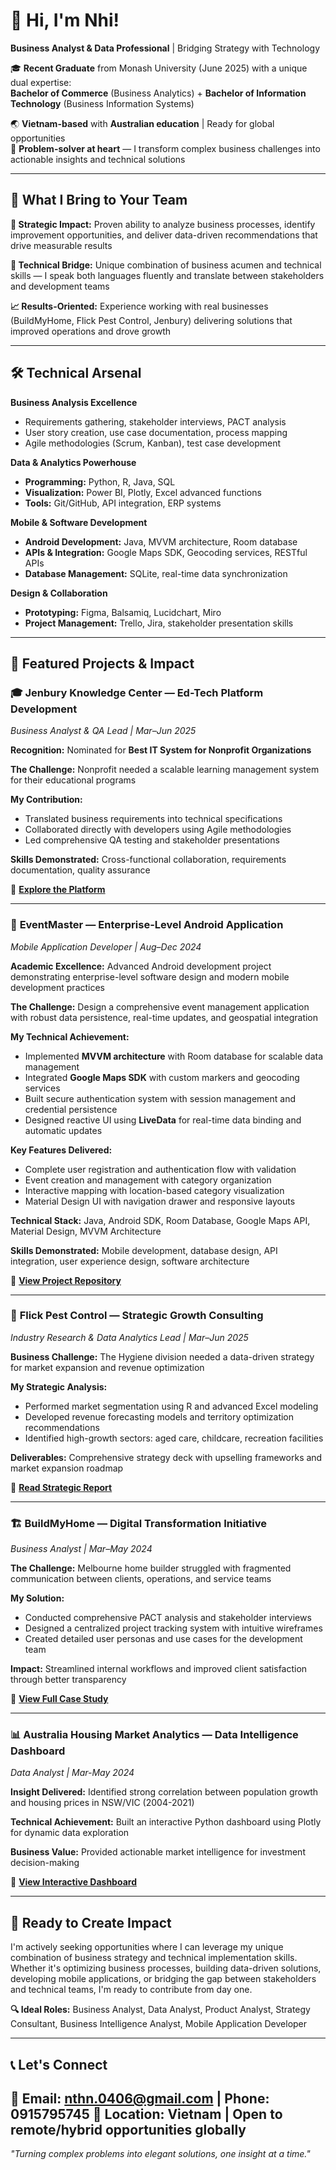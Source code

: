 # 👋 Hi, I'm Nhi!

**Business Analyst & Data Professional** | Bridging Strategy with Technology

🎓 **Recent Graduate** from Monash University (June 2025) with a unique dual expertise:  
**Bachelor of Commerce** (Business Analytics) + **Bachelor of Information Technology** (Business Information Systems)

🌏 **Vietnam-based** with **Australian education** | Ready for global opportunities  
🧠 **Problem-solver at heart** — I transform complex business challenges into actionable insights and technical solutions

---

## 💼 What I Bring to Your Team

**🎯 Strategic Impact:** Proven ability to analyze business processes, identify improvement opportunities, and deliver data-driven recommendations that drive measurable results

**🔗 Technical Bridge:** Unique combination of business acumen and technical skills — I speak both languages fluently and translate between stakeholders and development teams

**📈 Results-Oriented:** Experience working with real businesses (BuildMyHome, Flick Pest Control, Jenbury) delivering solutions that improved operations and drove growth

---

## 🛠️ Technical Arsenal

**Business Analysis Excellence**  
- Requirements gathering, stakeholder interviews, PACT analysis  
- User story creation, use case documentation, process mapping  
- Agile methodologies (Scrum, Kanban), test case development  

**Data & Analytics Powerhouse**  
- **Programming:** Python, R, Java, SQL  
- **Visualization:** Power BI, Plotly, Excel advanced functions  
- **Tools:** Git/GitHub, API integration, ERP systems  

**Mobile & Software Development**  
- **Android Development:** Java, MVVM architecture, Room database  
- **APIs & Integration:** Google Maps SDK, Geocoding services, RESTful APIs  
- **Database Management:** SQLite, real-time data synchronization  

**Design & Collaboration**  
- **Prototyping:** Figma, Balsamiq, Lucidchart, Miro  
- **Project Management:** Trello, Jira, stakeholder presentation skills  

---

## 🚀 Featured Projects & Impact

### 🎓 **Jenbury Knowledge Center** — Ed-Tech Platform Development
*Business Analyst & QA Lead | Mar–Jun 2025*

**Recognition:** Nominated for **Best IT System for Nonprofit Organizations**

**The Challenge:** Nonprofit needed a scalable learning management system for their educational programs

**My Contribution:**  
- Translated business requirements into technical specifications  
- Collaborated directly with developers using Agile methodologies  
- Led comprehensive QA testing and stakeholder presentations  

**Skills Demonstrated:** Cross-functional collaboration, requirements documentation, quality assurance

🔗 **[Explore the Platform](h)**

---

### 📱 **EventMaster** — Enterprise-Level Android Application
*Mobile Application Developer | Aug–Dec 2024*

**Academic Excellence:** Advanced Android development project demonstrating enterprise-level software design and modern mobile development practices

**The Challenge:** Design a comprehensive event management application with robust data persistence, real-time updates, and geospatial integration

**My Technical Achievement:**  
- Implemented **MVVM architecture** with Room database for scalable data management  
- Integrated **Google Maps SDK** with custom markers and geocoding services  
- Built secure authentication system with session management and credential persistence  
- Designed reactive UI using **LiveData** for real-time data binding and automatic updates  

**Key Features Delivered:**  
- Complete user registration and authentication flow with validation  
- Event creation and management with category organization  
- Interactive mapping with location-based category visualization  
- Material Design UI with navigation drawer and responsive layouts  

**Technical Stack:** Java, Android SDK, Room Database, Google Maps API, Material Design, MVVM Architecture

**Skills Demonstrated:** Mobile development, database design, API integration, user experience design, software architecture

🔗 **[View Project Repository](https://github.com/nn-projects/android_project)**

---

### 🧼 **Flick Pest Control** — Strategic Growth Consulting
*Industry Research & Data Analytics Lead | Mar–Jun 2025*

**Business Challenge:** The Hygiene division needed a data-driven strategy for market expansion and revenue optimization

**My Strategic Analysis:**  
- Performed market segmentation using R and advanced Excel modeling  
- Developed revenue forecasting models and territory optimization recommendations  
- Identified high-growth sectors: aged care, childcare, recreation facilities  

**Deliverables:** Comprehensive strategy deck with upselling frameworks and market expansion roadmap

🔗 **[Read Strategic Report](https://nn-projects.github.io/flick-strategy-project/)**

---

### 🏗️ **BuildMyHome** — Digital Transformation Initiative
*Business Analyst | Mar–May 2024*

**The Challenge:** Melbourne home builder struggled with fragmented communication between clients, operations, and service teams

**My Solution:**  
- Conducted comprehensive PACT analysis and stakeholder interviews  
- Designed a centralized project tracking system with intuitive wireframes  
- Created detailed user personas and use cases for the development team  

**Impact:** Streamlined internal workflows and improved client satisfaction through better transparency

🔗 **[View Full Case Study]()**

---

### 📊 **Australia Housing Market Analytics** — Data Intelligence Dashboard
*Data Analyst | Mar-May 2024*

**Insight Delivered:** Identified strong correlation between population growth and housing prices in NSW/VIC (2004-2021)

**Technical Achievement:** Built an interactive Python dashboard using Plotly for dynamic data exploration

**Business Value:** Provided actionable market intelligence for investment decision-making

🔗 **[View Interactive Dashboard]()**

---

## 🎯 Ready to Create Impact

I'm actively seeking opportunities where I can leverage my unique combination of business strategy and technical implementation skills. Whether it's optimizing business processes, building data-driven solutions, developing mobile applications, or bridging the gap between stakeholders and technical teams, I'm ready to contribute from day one.

**🔍 Ideal Roles:** Business Analyst, Data Analyst, Product Analyst, Strategy Consultant, Business Intelligence Analyst, Mobile Application Developer

---

## 📞 Let's Connect

📧 **Email:** nthn.0406@gmail.com | **Phone:** 0915795745
📍 **Location:** Vietnam | Open to remote/hybrid opportunities globally
---

*"Turning complex problems into elegant solutions, one insight at a time."*
